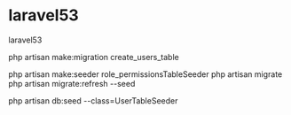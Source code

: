 # laravel53
laravel53

php artisan make:migration create_users_table

php artisan make:seeder role_permissionsTableSeeder
php artisan migrate
php artisan migrate:refresh --seed


php artisan db:seed --class=UserTableSeeder